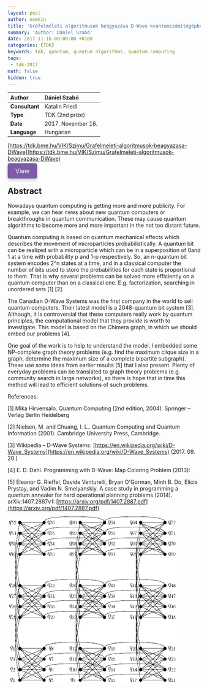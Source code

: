 ```yaml
---
layout: post
author: nemkin
title: 'Gráfelméleti algoritmusok beágyazása D-Wave kvantumszámítógépbe'
summary: 'Author: Dániel Szabó'
date: 2017-11-16 08:00:00 +0100
categories: [TDK]
keywords: tdk, quantum, quantum algorithms, quantum computing
tags:
 - tdk-2017
math: false
hidden: true
---
```


| **Author** | Dániel Szabó |
| :- | :- |
| **Consultant** | Katalin Friedl |
| **Type** | TDK (2nd prize) |
| **Date** | 2017. November 16. |
| **Language** | Hungarian |

[https://tdk.bme.hu/VIK/Szimu/Grafelmeleti-algoritmusok-beagyazasa-DWave](https://tdk.bme.hu/VIK/Szimu/Grafelmeleti-algoritmusok-beagyazasa-DWave)

<a
  href="https://quszit.github.io/thesises/daniel-szabo-2017-11-16-tdk-grafelmeleti-algoritmusok-beagyazasa-dwave-kvantumszamitogepbe.pdf"
  download
  style="
    padding: 10px 20px;
    background-color: #7D5BA6;
    border: none;
    outline: none;
    border-radius: 5px;
    color: white;
    font-size: 16px;
    cursor: pointer;
    text-decoration: none;
    box-shadow: 0 4px 8px rgba(0, 0, 0, 0.2);
    transition: background-color 0.3s ease;"
    onmouseover="this.style.backgroundColor='#6D4A94'"
    onmouseout="this.style.backgroundColor='#7D5BA6'"
    onfocus="this.style.boxShadow='0 0 0 2px #5C3A82'"
    onblur="this.style.boxShadow='0 4px 8px rgba(0, 0, 0, 0.2)'"
    onmousedown="this.style.backgroundColor='#5C3A82'"
    onmouseup="this.style.backgroundColor='#7D5BA6'"
    >View</a>

## Abstract

Nowadays quantum computing is getting more and more publicity. For example, we can hear news about new quantum computers or breakthroughs in quantum communication. These may cause quantum algorithms to become more and more important in the not too distant future.

Quantum computing is based on quantum mechanical effects which describes the movement of microparticles probabilistically. A quantum bit can be realized with a microparticle which can be in a superposition of 0and 1 at a time with probability p and 1-p respectively. So, an n-quantum bit system encodes 2^n states at a time, and in a classical computer the number of bits used to store the probabilities for each state is proportional to them. That is why several problems can be solved more efficiently on a quantum computer than on a classical one. E.g. factorization, searching in unordered sets [1] [2].

The Canadian D-Wave Systems was the first company in the world to sell quantum computers. Their latest model is a 2048-quantum bit system [3]. Although, it is controversial that these computers really work by quantum principles, the computational model that they provide is worth to investigate. This model is based on the Chimera graph, in which we should embed our problems [4].

One goal of the work is to help to understand the model. I embedded some NP-complete graph theory problems (e.g. find the maximum clique size in a graph, determine the maximum size of a complete bipartite subgraph). These use some ideas from earlier results [5] that I also present. Plenty of everyday problems can be translated to graph theory problems (e.g. community search in large networks), so there is hope that in time this method will lead to efficient solutions of such problems.

References:

[1] Mika Hirvensalo. Quantum Computing (2nd edition, 2004). Springer – Verlag Berlin Heidelberg

[2] Nielsen, M. and Chuang, I. L.. Quantum Computing and Quantum Information (2001). Cambridge University Press, Cambridge.

[3] Wikipedia – D-Wave Systems: [https://en.wikipedia.org/wiki/D-Wave_Systems](https://en.wikipedia.org/wiki/D-Wave_Systems) (2017. 09. 20.)

[4] E. D. Dahl. Programming with D-Wave: Map Coloring Problem (2013): [](https://www.dwavesys.com/sites/default/files/Map%20Coloring%20WP2.pdf)

[5] Eleanor G. Rieffel, Davide Venturelli, Bryan O'Gorman, Minh B. Do, Elicia Prystay, and Vadim N. Smelyanskiy. A case study in programming a quantum annealer for hard operational planning problems (2014). arXiv:1407.2887v1: [https://arxiv.org/pdf/1407.2887.pdf](https://arxiv.org/pdf/1407.2887.pdf)

![Chimera graph](/assets/thesises/daniel-szabo-2017-11-16-tdk-grafelmeleti-algoritmusok-beagyazasa-dwave-kvantumszamitogepbe.png)
